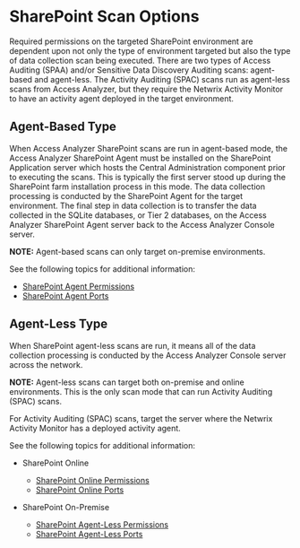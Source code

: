 # SharePoint Scan Options

Required permissions on the targeted SharePoint environment are dependent upon not only the type of
environment targeted but also the type of data collection scan being executed. There are two types
of Access Auditing (SPAA) and/or Sensitive Data Discovery Auditing scans: agent-based and
agent-less. The Activity Auditing (SPAC) scans run as agent-less scans from Access Analyzer, but
they require the Netwrix Activity Monitor to have an activity agent deployed in the target
environment.

## Agent-Based Type

When Access Analyzer SharePoint scans are run in agent-based mode, the Access Analyzer SharePoint
Agent must be installed on the SharePoint Application server which hosts the Central Administration
component prior to executing the scans. This is typically the first server stood up during the
SharePoint farm installation process in this mode. The data collection processing is conducted by
the SharePoint Agent for the target environment. The final step in data collection is to transfer
the data collected in the SQLite databases, or Tier 2 databases, on the Access Analyzer SharePoint
Agent server back to the Access Analyzer Console server.

**NOTE:** Agent-based scans can only target on-premise environments.

See the following topics for additional information:

- [SharePoint Agent Permissions](/docs/accessanalyzer/12.0/requirements/solutions/sharepoint/agentpermissions.md)
- [SharePoint Agent Ports](/docs/accessanalyzer/12.0/requirements/solutions/sharepoint/agentports.md)

## Agent-Less Type

When SharePoint agent-less scans are run, it means all of the data collection processing is
conducted by the Access Analyzer Console server across the network.

**NOTE:** Agent-less scans can target both on-premise and online environments. This is the only scan
mode that can run Activity Auditing (SPAC) scans.

For Activity Auditing (SPAC) scans, target the server where the Netwrix Activity Monitor has a
deployed activity agent.

See the following topics for additional information:

- SharePoint Online

    - [SharePoint Online Permissions](/docs/accessanalyzer/12.0/requirements/solutions/sharepoint/onlinepermissions.md)
    - [SharePoint Online Ports](/docs/accessanalyzer/12.0/requirements/solutions/sharepoint/onlineports.md)

- SharePoint On-Premise

    - [SharePoint Agent-Less Permissions](/docs/accessanalyzer/12.0/requirements/solutions/sharepoint/agentlesspermissions.md)
    - [SharePoint Agent-Less Ports](/docs/accessanalyzer/12.0/requirements/solutions/sharepoint/agentlessports.md)

